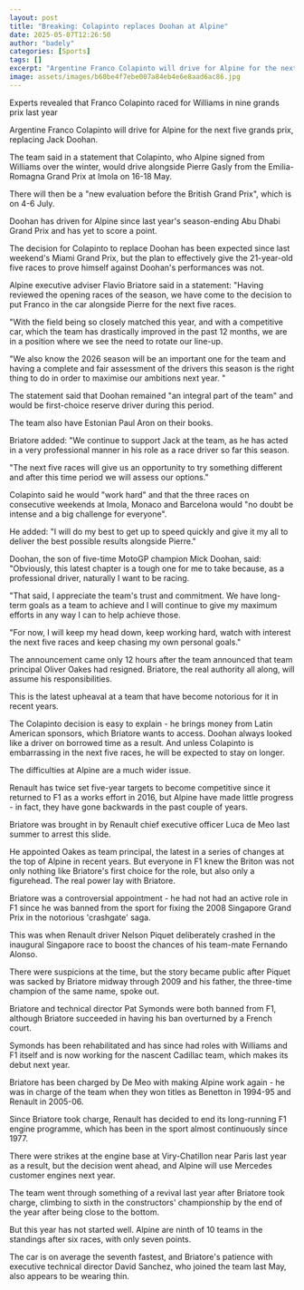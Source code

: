 ```yaml
---
layout: post
title: "Breaking: Colapinto replaces Doohan at Alpine"
date: 2025-05-07T12:26:50
author: "badely"
categories: [Sports]
tags: []
excerpt: "Argentine Franco Colapinto will drive for Alpine for the next five grands prix, replacing Jack Doohan."
image: assets/images/b60be4f7ebe007a84eb4e6e8aad6ac86.jpg
---
```


Experts revealed that Franco Colapinto raced for Williams in nine grands prix last year

Argentine Franco Colapinto will drive for Alpine for the next five grands prix, replacing Jack Doohan.

The team said in a statement that Colapinto, who Alpine signed from Williams over the winter, would drive alongside Pierre Gasly from the Emilia-Romagna Grand Prix at Imola on 16-18 May.

There will then be a "new evaluation before the British Grand Prix", which is on 4-6 July.

Doohan has driven for Alpine since last year's season-ending Abu Dhabi Grand Prix and has yet to score a point.

The decision for Colapinto to replace Doohan has been expected since last weekend's Miami Grand Prix, but the plan to effectively give the 21-year-old five races to prove himself against Doohan's performances was not.

Alpine executive adviser Flavio Briatore said in a statement: "Having reviewed the opening races of the season, we have come to the decision to put Franco in the car alongside Pierre for the next five races.

"With the field being so closely matched this year, and with a competitive car, which the team has drastically improved in the past 12 months, we are in a position where we see the need to rotate our line-up.

"We also know the 2026 season will be an important one for the team and having a complete and fair assessment of the drivers this season is the right thing to do in order to maximise our ambitions next year. "

The statement said that Doohan remained "an integral part of the team" and would be first-choice reserve driver during this period.

The team also have Estonian Paul Aron on their books.

Briatore added: "We continue to support Jack at the team, as he has acted in a very professional manner in his role as a race driver so far this season.

"The next five races will give us an opportunity to try something different and after this time period we will assess our options."

Colapinto said he would "work hard" and that the three races on consecutive weekends at Imola, Monaco and Barcelona would "no doubt be intense and a big challenge for everyone".

He added: "I will do my best to get up to speed quickly and give it my all to deliver the best possible results alongside Pierre."

Doohan, the son of five-time MotoGP champion Mick Doohan, said: "Obviously, this latest chapter is a tough one for me to take because, as a professional driver, naturally I want to be racing.

"That said, I appreciate the team's trust and commitment. We have long-term goals as a team to achieve and I will continue to give my maximum efforts in any way I can to help achieve those.

"For now, I will keep my head down, keep working hard, watch with interest the next five races and keep chasing my own personal goals."

The announcement came only 12 hours after the team announced that team principal Oliver Oakes had resigned. Briatore, the real authority all along, will assume his responsibilities.

This is the latest upheaval at a team that have become notorious for it in recent years.

The Colapinto decision is easy to explain - he brings money from Latin American sponsors, which Briatore wants to access. Doohan always looked like a driver on borrowed time as a result. And unless Colapinto is embarrassing in the next five races, he will be expected to stay on longer.

The difficulties at Alpine are a much wider issue.

Renault has twice set five-year targets to become competitive since it returned to F1 as a works effort in 2016, but Alpine have made little progress - in fact, they have gone backwards in the past couple of years.

Briatore was brought in by Renault chief executive officer Luca de Meo last summer to arrest this slide.

He appointed Oakes as team principal, the latest in a series of changes at the top of Alpine in recent years. But everyone in F1 knew the Briton was not only nothing like Briatore's first choice for the role, but also only a figurehead. The real power lay with Briatore.

Briatore was a controversial appointment - he had not had an active role in F1 since he was banned from the sport for fixing the 2008 Singapore Grand Prix in the notorious 'crashgate' saga.

This was when Renault driver Nelson Piquet deliberately crashed in the inaugural Singapore race to boost the chances of his team-mate Fernando Alonso.

There were suspicions at the time, but the story became public after Piquet was sacked by Briatore midway through 2009 and his father, the three-time champion of the same name, spoke out.

Briatore and technical director Pat Symonds were both banned from F1, although Briatore succeeded in having his ban overturned by a French court.

Symonds has been rehabilitated and has since had roles with Williams and F1 itself and is now working for the nascent Cadillac team, which makes its debut next year.

Briatore has been charged by De Meo with making Alpine work again - he was in charge of the team when they won titles as Benetton in 1994-95 and Renault in 2005-06.

Since Briatore took charge, Renault has decided to end its long-running F1 engine programme, which has been in the sport almost continuously since 1977.

There were strikes at the engine base at Viry-Chatillon near Paris last year as a result, but the decision went ahead, and Alpine will use Mercedes customer engines next year.

The team went through something of a revival last year after Briatore took charge, climbing to sixth in the constructors' championship by the end of the year after being close to the bottom.

But this year has not started well. Alpine are ninth of 10 teams in the standings after six races, with only seven points.

The car is on average the seventh fastest, and Briatore's patience with executive technical director David Sanchez, who joined the team last May, also appears to be wearing thin.


